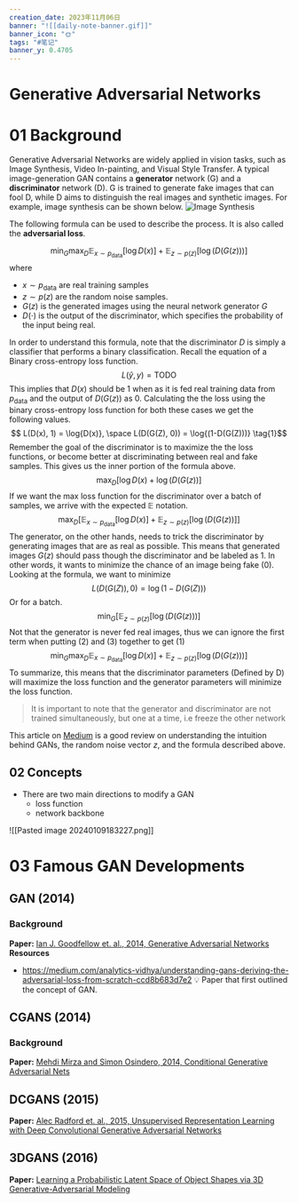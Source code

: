 ```yaml
---
creation_date: 2023年11月06日
banner: "![[daily-note-banner.gif]]"
banner_icon: "🌞"
tags: "#笔记"
banner_y: 0.4705
---
```


# Generative Adversarial Networks

# 01 Background
Generative Adversarial Networks are widely applied in vision tasks, such as Image Synthesis, Video In-painting, and Visual Style Transfer. A typical image-generation GAN contains a **generator** network (G) and a **discriminator** network (D). G is trained to generate fake images that can fool D, while D aims to distinguish the real images and synthetic images.  For example, image synthesis can be shown below.
![Image Synthesis](https://blogs.mathworks.com/deep-learning/files/2021/10/BP3_fig1-1024x390.jpg)

The following formula can be used to describe the process. It is also called the **adversarial loss**.

$$\min_G\max_{D}\mathbb{E}_{x \sim p_{\text{data}}}[\log{D}(x)]+\mathbb{E}_{z\sim p(z)}[\log(D(G(z)))]$$
where 
- $x \sim p_{\text{data}}$ are real training samples
- $z\sim p(z)$ are the random noise samples.
- $G(z)$ is the generated images using the neural network generator $G$
- $D(\cdot)$ is the output of the discriminator, which specifies the probability of the input being real.

In order to understand this formula, note that the discriminator $D$ is simply a classifier that performs a binary classification. Recall the equation of a Binary cross-entropy loss function. 
$$ L(\hat{y}, y) = \text{TODO}$$
This implies that $D(x)$ should be 1 when as it is fed real training data from $p_\text{data}$ and the output of $D(G(z))$ as 0. Calculating the the loss using the binary cross-entropy loss function for both these cases we get the following values.
$$ L(D(x), 1) = \log{D(x)}, \space L(D(G(Z), 0)) = \log{(1-D(G(Z)))} \tag{1}$$
Remember the goal of the discriminator is to maximize the the loss functions, or become better at discriminating between real and fake samples. This gives us the inner portion of the formula above.
$$ 
\max_{D}\left[\log{D}(x)+\log(D(G(z))\right]
$$
If we want the max loss function for the discriminator over a batch of samples, we arrive with the expected $\mathbb{E}$ notation.
$$ 
\max_{D}\left[\mathbb{E}_{x \sim p_{\text{data}}}[\log{D}(x)]+\mathbb{E}_{z\sim p(z)}[\log(D(G(z))]\right] \tag{2}
$$
The generator, on the other hands, needs to trick the discriminator by generating images that are as real as possible. This means that generated images $G(z)$ should pass though the discriminator and be labeled as 1. In other words,  it wants to minimize the chance of an image being fake (0). Looking at the formula, we want to minimize
$$ 
L(D(G(Z)), 0) = \log(1-D(G(Z)))
$$
Or for a batch.
$$
\min_G\left[\mathbb{E}_{z\sim p(z)}[\log(D(G(z)))\right] \tag{3}
$$
Not that the generator is never fed real images, thus we can ignore the first term when putting (2) and (3) together to get (1)
$$
\min_G\max_{D}\mathbb{E}_{x \sim p_{\text{data}}}[\log{D}(x)]+\mathbb{E}_{z\sim p(z)}[\log(D(G(z)))]
$$
To summarize, this means that the discriminator parameters (Defined by D) will maximize the loss function and the generator parameters will minimize the loss function.

> It is important to note that the generator and discriminator are not trained simultaneously, but one at a time, i.e freeze the other network 

This article on [Medium](https://medium.com/analytics-vidhya/understanding-gans-deriving-the-adversarial-loss-from-scratch-ccd8b683d7e2) is a good review on understanding the intuition behind GANs, the random noise vector $z$, and the formula described above. 

## 02 Concepts
- There are two main directions to modify a GAN
	- loss function
	- network backbone
	
![[Pasted image 20240109183227.png]]


# 03 Famous GAN Developments

## GAN (2014)
### Background
**Paper:** [Ian J. Goodfellow et. al., 2014, Generative Adversarial Networks](https://arxiv.org/abs/1406.2661)
**Resources**
- https://medium.com/analytics-vidhya/understanding-gans-deriving-the-adversarial-loss-from-scratch-ccd8b683d7e2
💡 Paper that first outlined the concept of GAN.

## CGANS (2014)
### Background
**Paper:** [Mehdi Mirza and Simon Osindero, 2014, Conditional Generative Adversarial Nets](https://arxiv.org/abs/1411.1784)
## DCGANS (2015)
**Paper:** [Alec Radford et. al., 2015, Unsupervised Representation Learning with Deep Convolutional Generative Adversarial Networks](https://arxiv.org/abs/1511.06434)


## 3DGANS (2016)
**Paper:** [Learning a Probabilistic Latent Space of Object Shapes via 3D Generative-Adversarial Modeling](http://arxiv.org/abs/1610.07584)